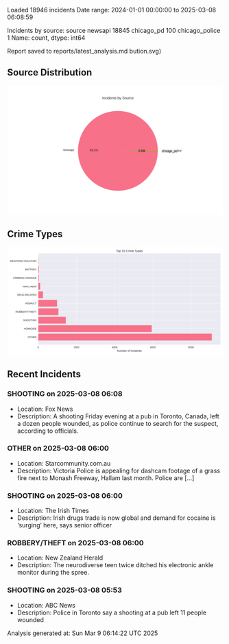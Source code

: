 
Loaded 18946 incidents
Date range: 2024-01-01 00:00:00 to 2025-03-08 06:08:59

Incidents by source:
source
newsapi           18845
chicago_pd          100
chicago_police        1
Name: count, dtype: int64

Report saved to reports/latest_analysis.md
bution.svg)

## Source Distribution
![Source Distribution](images/source_distribution.svg)

## Crime Types
![Crime Types](images/crime_types.svg)

## Recent Incidents

### SHOOTING on 2025-03-08 06:08
- Location: Fox News
- Description: A shooting Friday evening at a pub in Toronto, Canada, left a dozen people wounded, as police continue to search for the suspect, according to officials.


### OTHER on 2025-03-08 06:00
- Location: Starcommunity.com.au
- Description: Victoria Police is appealing for dashcam footage of a grass fire next to Monash Freeway, Hallam last month. Police are […]


### SHOOTING on 2025-03-08 06:00
- Location: The Irish Times
- Description: Irish drugs trade is now global and demand for cocaine is ‘surging’ here, says senior officer


### ROBBERY/THEFT on 2025-03-08 06:00
- Location: New Zealand Herald
- Description: The neurodiverse teen twice ditched his electronic ankle monitor during the spree.


### SHOOTING on 2025-03-08 05:53
- Location: ABC News
- Description: Police in Toronto say a shooting at a pub left 11 people wounded

Analysis generated at: Sun Mar  9 06:14:22 UTC 2025
